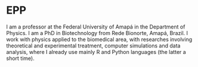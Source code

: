 # EPP
I am a professor at the Federal University of Amapá in the Department of Physics. I am a PhD in Biotechnology from Rede Bionorte, Amapá, Brazil. I work with physics applied to the biomedical area, with researches involving theoretical and experimental treatment, computer simulations and data analysis, where I already use mainly R and Python languages (the latter a short time).

